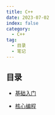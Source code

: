 ```yaml
---
title: C++
date: 2023-07-02
index: false
category:
  - C++
tag:
  - 目录
  - 笔记
---
```



## 目录
<!-- more -->

- [基础入门](basic.md)

- [核心编程](core.md)

